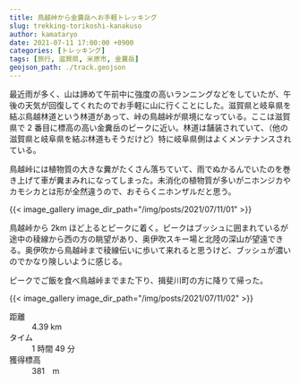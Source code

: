 ```yaml
---
title: 鳥越峠から金糞岳へお手軽トレッキング
slug: trekking-torikoshi-kanakuso
author: kamataryo
date: 2021-07-11 17:00:00 +0900
categories: [トレッキング]
tags: [旅行, 滋賀県, 米原市, 金糞岳]
geojson_path: ./track.geojson
---
```


最近雨が多く、山は諦めて午前中に強度の高いランニングなどをしていたが、午後の天気が回復してくれたのでお手軽に山に行くことにした。滋賀県と岐阜県を結ぶ鳥越林道という林道があって、峠の鳥越峠が県境になっている。ここは滋賀県で 2 番目に標高の高い金糞岳のピークに近い。林道は舗装されていて、（他の滋賀県と岐阜県を結ぶ林道もそうだけど）特に岐阜県側はよくメンテナンスされている。

鳥越峠には植物質の大きな糞がたくさん落ちていて、雨でぬかるんでいたのを巻き上げて車が糞まみれになってしまった。未消化の植物質が多いがニホンジカやカモシカとは形が全然違うので、おそらくニホンザルだと思う。

{{< image_gallery image_dir_path="/img/posts/2021/07/11/01" >}}

鳥越峠から 2km ほど上るとピークに着く。ピークはブッシュに囲まれているが途中の稜線から西の方の眺望があり、奥伊吹スキー場と北陸の深山が望遠できる。奥伊吹から鳥越峠まで稜線伝いに歩いて来れると思うけど、ブッシュが濃いのでかなり険しいように感じる。

ピークでご飯を食べ鳥越峠までまた下り、揖斐川町の方に降りて帰った。

{{< image_gallery image_dir_path="/img/posts/2021/07/11/02" >}}

<dl>
<dt>距離</dt><dd>4.39 km</dd>
<dt>タイム</dt><dd>1 時間 49 分</dd>
<dt>獲得標高</dt><dd>381　m</dd>
</dl>
